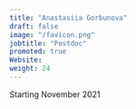 ```yaml
---
title: "Anastasiia Gorbunova"
draft: false
image: "/favicon.png"
jobtitle: "Postdoc"
promoted: true
Website:  
weight: 24
---
```



Starting November 2021




